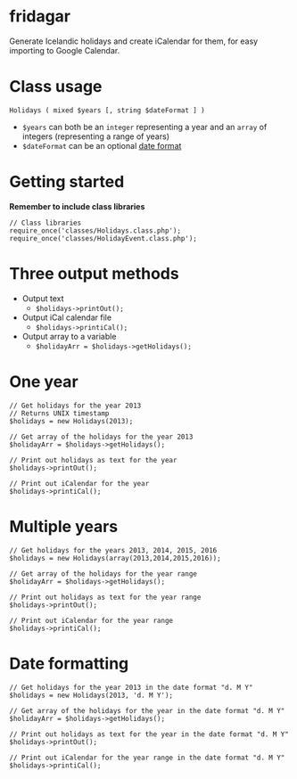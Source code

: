 fridagar
========

Generate Icelandic holidays and create iCalendar for them, for easy importing to Google Calendar.

# Class usage

	Holidays ( mixed $years [, string $dateFormat ] )
	
- `$years` can both be an `integer` representing a year and an `array` of integers (representing a range of years)
- `$dateFormat` can be an optional [date format](http://us.php.net/manual/en/function.date.php)

# Getting started

**Remember to include class libraries**

	// Class libraries
	require_once('classes/Holidays.class.php');
	require_once('classes/HolidayEvent.class.php');
	
# Three output methods

- Output text
  - `$holidays->printOut();`
- Output iCal calendar file
  - `$holidays->printiCal();`
- Output array to a variable
  - `$holidayArr = $holidays->getHolidays();`
	
# One year

	// Get holidays for the year 2013
	// Returns UNIX timestamp
	$holidays = new Holidays(2013);

	// Get array of the holidays for the year 2013
	$holidayArr = $holidays->getHolidays();

	// Print out holidays as text for the year
	$holidays->printOut();
	
	// Print out iCalendar for the year
	$holidays->printiCal();
	
# Multiple years

	// Get holidays for the years 2013, 2014, 2015, 2016
	$holidays = new Holidays(array(2013,2014,2015,2016));

	// Get array of the holidays for the year range
	$holidayArr = $holidays->getHolidays();

	// Print out holidays as text for the year range
	$holidays->printOut();

	// Print out iCalendar for the year range
	$holidays->printiCal();
	
# Date formatting

	// Get holidays for the year 2013 in the date format "d. M Y"
	$holidays = new Holidays(2013, 'd. M Y');
	
	// Get array of the holidays for the year in the date format "d. M Y"
	$holidayArr = $holidays->getHolidays();

	// Print out holidays as text for the year in the date format "d. M Y"
	$holidays->printOut();

	// Print out iCalendar for the year range in the date format "d. M Y"
	$holidays->printiCal();